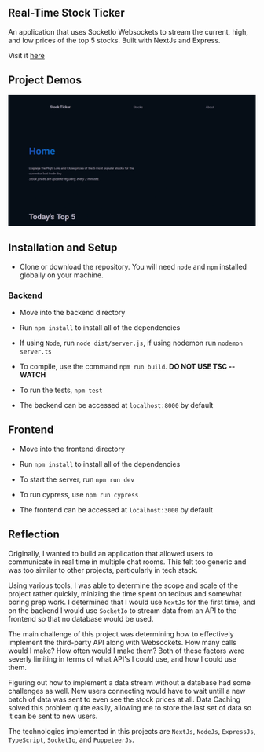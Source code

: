 ## Real-Time Stock Ticker

An application that uses SocketIo Websockets to stream the current, high, and low prices of the top 5 stocks. Built with NextJs and Express.

Visit it [here](https://stock-ticker.onrender.com/)

## Project Demos

![Demo](./demo.gif)

## Installation and Setup

- Clone or download the repository. You will need `node` and `npm` installed globally on your machine.

### Backend

- Move into the backend directory
- Run `npm install` to install all of the dependencies
- If using `Node`, run `node dist/server.js`, if using nodemon run `nodemon server.ts`
- To compile, use the command `npm run build`. **DO NOT USE TSC --WATCH**
- To run the tests, `npm test`

- The backend can be accessed at `localhost:8000` by default

## Frontend

- Move into the frontend directory
- Run `npm install` to install all of the dependencies
- To start the server, run `npm run dev`
- To run cypress, use `npm run cypress`

- The frontend can be accessed at `localhost:3000` by default

## Reflection

Originally, I wanted to build an application that allowed users to communicate in real time in multiple chat rooms. This felt too generic and was too similar to other projects, particularly in tech stack.

Using various tools, I was able to determine the scope and scale of the project rather quickly, minizing the time spent on tedious and somewhat boring prep work.
I determined that I would use `NextJs` for the first time, and on the backend I would use `SocketIo` to stream data from an API to the frontend so that no database would be used.

The main challenge of this project was determining how to effectively implement the third-party API along with Websockets. How many calls would I make? How often would I make them? Both of these factors were severly limiting in terms of what API's I could use, and how I could use them.

Figuring out how to implement a data stream without a database had some challenges as well. New users connecting would have to wait untill a new batch of data was sent to even see the stock prices at all. Data Caching solved this problem quite easily, allowing me to store the last set of data so it can be sent to new users.

The technologies implemented in this projects are `NextJs`, `NodeJs`, `ExpressJs`, `TypeScript`, `SocketIo`, and `PuppeteerJs`.

